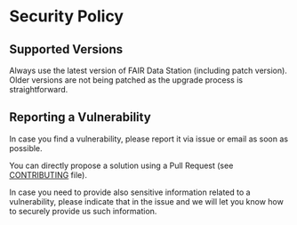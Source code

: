 # Security Policy

## Supported Versions

Always use the latest version of FAIR Data Station (including patch version).
Older versions are not being patched as the upgrade process is straightforward.

## Reporting a Vulnerability

In case you find a vulnerability, please report it via issue or email as
soon as possible.

You can directly propose a solution using a Pull Request (see [CONTRIBUTING](CONTRIBUTING.md) file).

In case you need to provide also sensitive information related to a vulnerability,
please indicate that in the issue and we will let you know how to securely provide us
such information.
